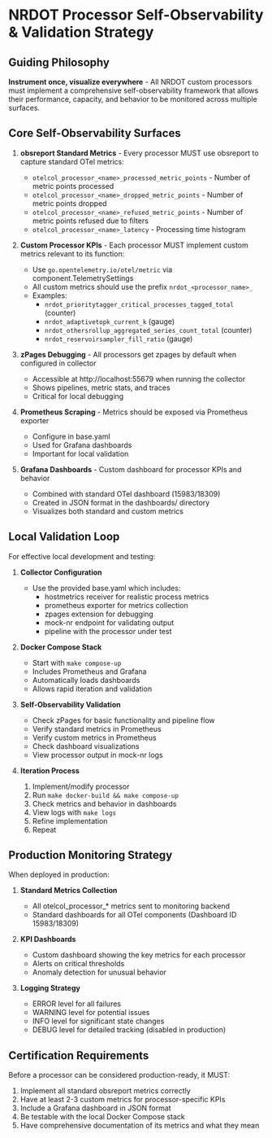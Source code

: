 # NRDOT Processor Self-Observability & Validation Strategy

## Guiding Philosophy

**Instrument once, visualize everywhere** - All NRDOT custom processors must implement a comprehensive self-observability framework that allows their performance, capacity, and behavior to be monitored across multiple surfaces.

## Core Self-Observability Surfaces

1. **obsreport Standard Metrics** - Every processor MUST use obsreport to capture standard OTel metrics:
   - `otelcol_processor_<name>_processed_metric_points` - Number of metric points processed
   - `otelcol_processor_<name>_dropped_metric_points` - Number of metric points dropped
   - `otelcol_processor_<name>_refused_metric_points` - Number of metric points refused due to filters
   - `otelcol_processor_<name>_latency` - Processing time histogram

2. **Custom Processor KPIs** - Each processor MUST implement custom metrics relevant to its function:
   - Use `go.opentelemetry.io/otel/metric` via component.TelemetrySettings
   - All custom metrics should use the prefix `nrdot_<processor_name>_`
   - Examples:
     - `nrdot_prioritytagger_critical_processes_tagged_total` (counter)
     - `nrdot_adaptivetopk_current_k` (gauge)
     - `nrdot_othersrollup_aggregated_series_count_total` (counter)
     - `nrdot_reservoirsampler_fill_ratio` (gauge)

3. **zPages Debugging** - All processors get zpages by default when configured in collector
   - Accessible at http://localhost:55679 when running the collector
   - Shows pipelines, metric stats, and traces
   - Critical for local debugging

4. **Prometheus Scraping** - Metrics should be exposed via Prometheus exporter
   - Configure in base.yaml
   - Used for Grafana dashboards
   - Important for local validation

5. **Grafana Dashboards** - Custom dashboard for processor KPIs and behavior
   - Combined with standard OTel dashboard (15983/18309)
   - Created in JSON format in the dashboards/ directory
   - Visualizes both standard and custom metrics

## Local Validation Loop

For effective local development and testing:

1. **Collector Configuration**
   - Use the provided base.yaml which includes:
     - hostmetrics receiver for realistic process metrics
     - prometheus exporter for metrics collection
     - zpages extension for debugging
     - mock-nr endpoint for validating output
     - pipeline with the processor under test

2. **Docker Compose Stack**
   - Start with `make compose-up`
   - Includes Prometheus and Grafana
   - Automatically loads dashboards
   - Allows rapid iteration and validation

3. **Self-Observability Validation**
   - Check zPages for basic functionality and pipeline flow
   - Verify standard metrics in Prometheus
   - Verify custom metrics in Prometheus
   - Check dashboard visualizations
   - View processor output in mock-nr logs

4. **Iteration Process**
   1. Implement/modify processor
   2. Run `make docker-build && make compose-up`
   3. Check metrics and behavior in dashboards
   4. View logs with `make logs`
   5. Refine implementation
   6. Repeat

## Production Monitoring Strategy

When deployed in production:

1. **Standard Metrics Collection**
   - All otelcol_processor_* metrics sent to monitoring backend
   - Standard dashboards for all OTel components (Dashboard ID 15983/18309)

2. **KPI Dashboards**
   - Custom dashboard showing the key metrics for each processor
   - Alerts on critical thresholds
   - Anomaly detection for unusual behavior

3. **Logging Strategy**
   - ERROR level for all failures
   - WARNING level for potential issues
   - INFO level for significant state changes
   - DEBUG level for detailed tracking (disabled in production)

## Certification Requirements

Before a processor can be considered production-ready, it MUST:

1. Implement all standard obsreport metrics correctly
2. Have at least 2-3 custom metrics for processor-specific KPIs
3. Include a Grafana dashboard in JSON format
4. Be testable with the local Docker Compose stack
5. Have comprehensive documentation of its metrics and what they mean

